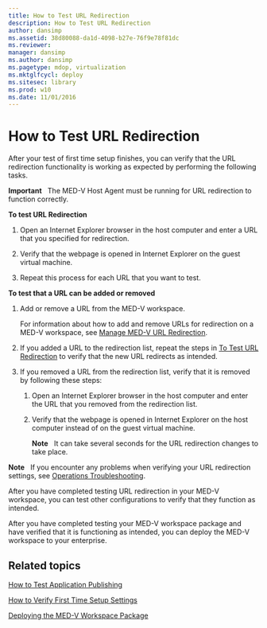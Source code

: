 ```yaml
---
title: How to Test URL Redirection
description: How to Test URL Redirection
author: dansimp
ms.assetid: 38d80088-da1d-4098-b27e-76f9e78f81dc
ms.reviewer: 
manager: dansimp
ms.author: dansimp
ms.pagetype: mdop, virtualization
ms.mktglfcycl: deploy
ms.sitesec: library
ms.prod: w10
ms.date: 11/01/2016
---
```



# How to Test URL Redirection


After your test of first time setup finishes, you can verify that the URL redirection functionality is working as expected by performing the following tasks.

**Important**  
The MED-V Host Agent must be running for URL redirection to function correctly.

<a href="" id="bkmk-urlredir"></a>**To test URL Redirection**

1.  Open an Internet Explorer browser in the host computer and enter a URL that you specified for redirection.

2.  Verify that the webpage is opened in Internet Explorer on the guest virtual machine.

3.  Repeat this process for each URL that you want to test.

**To test that a URL can be added or removed**

1.  Add or remove a URL from the MED-V workspace.

    For information about how to add and remove URLs for redirection on a MED-V workspace, see [Manage MED-V URL Redirection](manage-med-v-url-redirection.md).

2.  If you added a URL to the redirection list, repeat the steps in [To Test URL Redirection](#bkmk-urlredir) to verify that the new URL redirects as intended.

3.  If you removed a URL from the redirection list, verify that it is removed by following these steps:

    1.  Open an Internet Explorer browser in the host computer and enter the URL that you removed from the redirection list.

    2.  Verify that the webpage is opened in Internet Explorer on the host computer instead of on the guest virtual machine.

        **Note**  
        It can take several seconds for the URL redirection changes to take place.

**Note**  
If you encounter any problems when verifying your URL redirection settings, see [Operations Troubleshooting](operations-troubleshooting-medv2.md).

After you have completed testing URL redirection in your MED-V workspace, you can test other configurations to verify that they function as intended.

After you have completed testing your MED-V workspace package and have verified that it is functioning as intended, you can deploy the MED-V workspace to your enterprise.

## Related topics

[How to Test Application Publishing](how-to-test-application-publishing.md)

[How to Verify First Time Setup Settings](how-to-verify-first-time-setup-settings.md)

[Deploying the MED-V Workspace Package](deploying-the-med-v-workspace-package.md)

 

 





